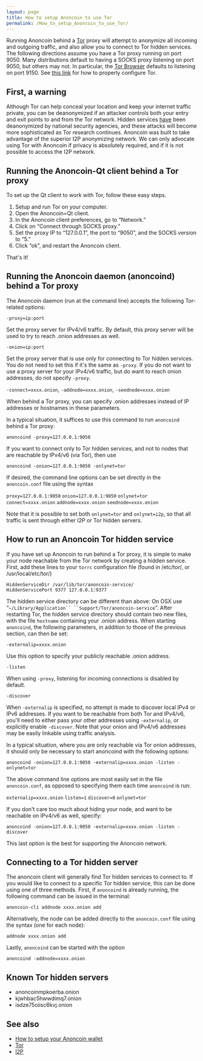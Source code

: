 ```yaml
---
layout: page
title: How to setup Anoncoin to use Tor
permalink: /How_to_setup_Anoncoin_to_use_Tor/
---
```


Running Anoncoin behind a [Tor](/Tor "wikilink") proxy will attempt to anonymize all incoming and outgoing traffic, and also allow you to connect to Tor hidden services. The following directions assume you have a Tor proxy running on port 9050. Many distributions default to having a SOCKS proxy listening on port 9050, but others may not. In particular, the [Tor Browser](https://www.torproject.org/projects/torbrowser.html.en) defaults to listening on port 9150. See [this link](https://www.torproject.org/docs/faq.html.en#TBBSocksPort) for how to properly configure Tor.

First, a warning
----------------

Although Tor can help conceal your location and keep your internet traffic private, you can be deanonymized if an attacker controls both your entry and exit points to and from the Tor network. Hidden services [have](https://blog.torproject.org/blog/thoughts-and-concerns-about-operation-onymous) been deanonymized by national security agencies, and these attacks will become more sophisticated as Tor research continues. Anoncoin was built to take advantage of the superior I2P anonymizing network. We can only advocate using Tor with Anoncoin if privacy is absolutely required, and if it is not possible to access the I2P network.

Running the Anoncoin-Qt client behind a Tor proxy
-------------------------------------------------

To set up the Qt client to work with Tor, follow these easy steps.

1.  Setup and run Tor on your computer.
2.  Open the Anoncoin=Qt client.
3.  In the Anoncoin client preferences, go to “Network.”
4.  Click on “Connect through SOCKS proxy.”
5.  Set the proxy IP to “127.0.0.1”, the port to “9050”, and the SOCKS version to “5.”
6.  Click “ok”, and restart the Anoncoin client.

That's it!

Running the Anoncoin daemon (anoncoind) behind a Tor proxy
----------------------------------------------------------

The Anoncoin daemon (run at the command line) accepts the following Tor-related options:

`-proxy=ip:port`


Set the proxy server for IPv4/v6 traffic. By default, this proxy server will be used to try to reach .onion addresses as well.

`-onion=ip:port`


Set the proxy server that is use only for connecting to Tor hidden services. You do not need to set this if it's the same as `-proxy`. If you do not want to use a proxy server for your IPv4/v6 traffic, but do want to reach onion addresses, do not specify `-proxy`.

`-connect=xxxx.onion`, `-addnode=xxxx.onion`, `-seednode=xxxx.onion`


When behind a Tor proxy, you can specify .onion addresses instead of IP addresses or hostnames in these parameters.

In a typical situation, it suffices to use this command to run `anoncoind` behind a Tor proxy:

`anoncoind -proxy=127.0.0.1:9050`

If you want to connect only to Tor hidden services, and not to nodes that are reachable by IPv4/v6 (via Tor), then use

`anoncoind -onion=127.0.0.1:9050 -onlynet=tor`

If desired, the command line options can be set directly in the `anoncoin.conf` file using the syntax

`proxy=127.0.0.1:9050`
`onion=127.0.0.1:9050`
`onlynet=tor`
`connect=xxxx.onion`
`addnode=xxxx.onion`
`seednode=xxxx.onion`

Note that it is possible to set both `onlynet=tor` and `onlynet=i2p`, so that all traffic is sent through either I2P or Tor hidden servers.

How to run an Anoncoin Tor hidden service
-----------------------------------------

If you have set up Anoncoin to run behind a Tor proxy, it is simple to make your node reachable from the Tor network by creating a hidden service. First, add these lines to your `torrc` configuration file (found in /etc/tor/, or /usr/local/etc/tor/)

`HiddenServiceDir /var/lib/tor/anoncoin-service/`
`HiddenServicePort 9377 127.0.0.1:9377`

The hidden service directory can be different than above: On OSX use “`~/Library/Application`` ``Support/Tor/anoncoin-service`”. After restarting Tor, the hidden service directory should contain two new files, with the file `hostname` containing your .onion address. When starting `anoncoind`, the following parameters, in addition to those of the previous section, can then be set:

`-externalip=xxxx.onion`


Use this option to specify your publicly reachable .onion address.

`-listen`


When using `-proxy`, listening for incoming connections is disabled by default.

`-discover`


When `-externalip` is specified, no attempt is made to discover local IPv4 or IPv6 addresses. If you want to be reachable from both Tor and IPv4/v6, you'll need to either pass your other addresses using `-externalip`, or explicitly enable `-discover`. Note that your onion and IPv4/v6 addresses may be easily linkable using traffic analysis.

In a typical situation, where you are only reachable via Tor onion addresses, it should only be necessary to start anoncoind with the following options:

`anoncoind -onion=127.0.0.1:9050 -externalip=xxxx.onion -listen -onlynet=tor`

The above command line options are most easily set in the file `anoncoin.conf`, as opposed to specifying them each time `anoncoind` is run:

`externalip=xxxx.onion`
`listen=1`
`discover=0`
`onlynet=tor`

If you don't care too much about hiding your node, and want to be reachable on IPv4/v6 as well, specify:

`anoncoind -onion=127.0.0.1:9050 -externalip=xxxx.onion -listen -discover`

This last option is the best for supporting the Anoncoin network.

Connecting to a Tor hidden server
---------------------------------

The anoncoin client will generally find Tor hidden services to connect to. If you would like to connect to a specific Tor hidden service, this can be done using one of three methods. First, if `anoncoind` is already running, the following command can be issued in the terminal:

`anoncoin-cli addnode xxxx.onion add`

Alternatively, the node can be added directly to the `anoncoin.conf` file using the syntax (one for each node):

`addnode xxxx.onion add`

Lastly, `anoncoind` can be started with the option

`anoncoind -addnode=xxxx.onion`

Known Tor hidden servers
------------------------

-   anoncoinmpkoerba.onion
-   kjwhbac5hwwdimq7.onion
-   isdze75oiisc6kvj.onion

See also
--------

-   [How to setup your Anoncoin wallet](/How_to_setup_your_Anoncoin_wallet "wikilink")
-   [Tor](/Tor "wikilink")
-   [I2P](/I2P "wikilink")
